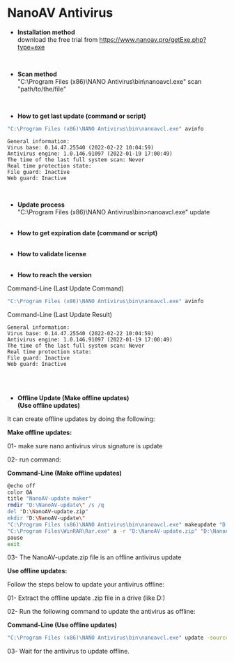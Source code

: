 # NanoAV Antivirus

 - **Installation method** \
download the free trial from https://www.nanoav.pro/getExe.php?type=exe
<br/>

- **Scan method** \
"C:\Program Files (x86)\NANO Antivirus\bin\nanoavcl.exe" scan "path/to/the/file"
<br/>

 - **How to get last update (command or script)**
```bash
"C:\Program Files (x86)\NANO Antivirus\bin\nanoavcl.exe" avinfo
```

    General information:
    Virus base: 0.14.47.25540 (2022-02-22 10:04:59)
    Antivirus engine: 1.0.146.91097 (2022-01-19 17:00:49)
    The time of the last full system scan: Never
    Real time protection state:
    File guard: Inactive
    Web guard: Inactive


<br/>

- **Update process** \
"C:\Program Files (x86)\NANO Antivirus\bin>nanoavcl.exe" update
<br/><br/>
 - **How to get expiration date (command or script)**
<br/><br/>

 - **How to validate license**
<br/><br/>


 - **How to reach the version**

Command-Line (Last Update Command)
```bash
"C:\Program Files (x86)\NANO Antivirus\bin\nanoavcl.exe" avinfo
```
Command-Line (Last Update Result)

    General information:  
    Virus base: 0.14.47.25540 (2022-02-22 10:04:59)  
    Antivirus engine: 1.0.146.91097 (2022-01-19 17:00:49)  
    The time of the last full system scan: Never  
    Real time protection state:  
    File guard: Inactive  
    Web guard: Inactive


<br/><br/>

- **Offline Update
(Make offline updates)  
(Use offline updates)**

It can create offline updates by doing the following:

**Make offline updates:**

01- make sure nano antivirus virus signature is update

02- run command:

**Command-Line (Make offline updates)**

```bash
@echo off
color 0A
title "NanoAV-update maker"
rmdir "D:\NanoAV-update\" /s /q
del "D:\NanoAV-update.zip"
mkdir "D:\NanoAV-update\"
"C:\Program Files (x86)\NANO Antivirus\bin\nanoavcl.exe" makeupdate "D:\NanoAV-update"
"C:\Program Files\WinRAR\Rar.exe" a -r "D:\NanoAV-update.zip" "D:\NanoAV-update"
pause
exit
```
03- The NanoAV-update.zip file is an offline antivirus update

**Use offline updates:**

Follow the steps below to update your antivirus offline:

01- Extract the offline update .zip file in a drive (like D:\)

02- Run the following command to update the antivirus as offline:

**Command-Line (Use offline updates)**
```bash
"C:\Program Files (x86)\NANO Antivirus\bin\nanoavcl.exe" update -source="D:\NanoAV-update"
````
03- Wait for the antivirus to update offline.
